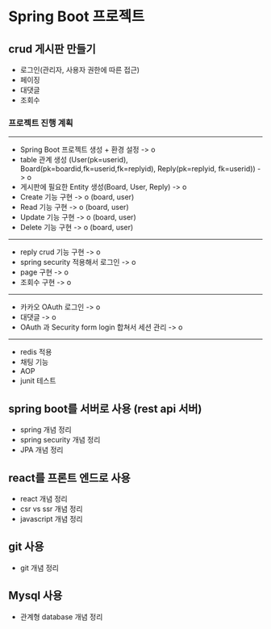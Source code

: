 # Spring Boot 프로젝트

## crud 게시판 만들기

- 로그인(관리자, 사용자 권한에 따른 접근)
- 페이징 
- 대댓글
- 조회수 

### 프로젝트 진행 계획 

--------------------------------------------------------------------------

- Spring Boot 프로젝트 생성 + 환경 설정 -> o
- table 관계 생성 (User(pk=userid), Board(pk=boardid,fk=userid,fk=replyid), Reply(pk=replyid, fk=userid)) -> o
- 게시판에 필요한 Entity 생성(Board, User, Reply) -> o
- Create 기능 구현 -> o (board, user)
- Read 기능 구현 -> o (board, user)
- Update 기능 구현 -> o (board, user)
- Delete 기능 구현 -> o (board, user)

--------------------------------------------------------------------------

- reply crud 기능 구현 -> o
- spring security 적용해서 로그인 -> o
- page 구현 -> o
- 조회수 구현 -> o

-------------------------------------------------------------------------
- 카카오 OAuth 로그인 -> o
- 대댓글 -> o
- OAuth 과 Security form login 합쳐서 세션 관리 -> o
-------------------------------------------------------------------------
- redis 적용
- 채팅 기능
- AOP 
- junit 테스트

## spring boot를 서버로 사용 (rest api 서버)

- spring 개념 정리 
- spring security 개념 정리
- JPA 개념 정리

## react를 프론트 엔드로 사용

- react 개념 정리
- csr vs ssr 개념 정리
- javascript 개념 정리

## git 사용

- git 개념 정리 

## Mysql 사용

- 관계형 database 개념 정리

